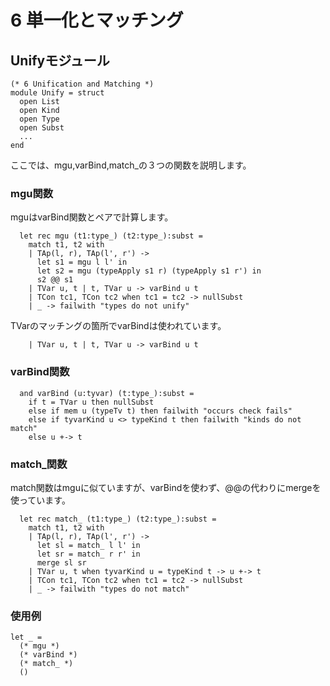 # 6 単一化とマッチング


## Unifyモジュール

	(* 6 Unification and Matching *)
	module Unify = struct
	  open List
	  open Kind
	  open Type
	  open Subst
	  ...
	end

ここでは、mgu,varBind,match_の３つの関数を説明します。

### mgu関数

mguはvarBind関数とペアで計算します。

	  let rec mgu (t1:type_) (t2:type_):subst =
	    match t1, t2 with
	    | TAp(l, r), TAp(l', r') ->
	      let s1 = mgu l l' in
	      let s2 = mgu (typeApply s1 r) (typeApply s1 r') in
	      s2 @@ s1
	    | TVar u, t | t, TVar u -> varBind u t
	    | TCon tc1, TCon tc2 when tc1 = tc2 -> nullSubst
	    | _ -> failwith "types do not unify"

TVarのマッチングの箇所でvarBindは使われています。

	    | TVar u, t | t, TVar u -> varBind u t

### varBind関数

	  and varBind (u:tyvar) (t:type_):subst =
	    if t = TVar u then nullSubst
	    else if mem u (typeTv t) then failwith "occurs check fails"
	    else if tyvarKind u <> typeKind t then failwith "kinds do not match"
	    else u +-> t

### match_関数

match関数はmguに似ていますが、varBindを使わず、@@の代わりにmergeを使っています。

	  let rec match_ (t1:type_) (t2:type_):subst =
	    match t1, t2 with
	    | TAp(l, r), TAp(l', r') ->
	      let sl = match_ l l' in
	      let sr = match_ r r' in
	      merge sl sr
	    | TVar u, t when tyvarKind u = typeKind t -> u +-> t
	    | TCon tc1, TCon tc2 when tc1 = tc2 -> nullSubst
	    | _ -> failwith "types do not match"

### 使用例

	let _ =
	  (* mgu *)
	  (* varBind *)
	  (* match_ *)
	  ()
